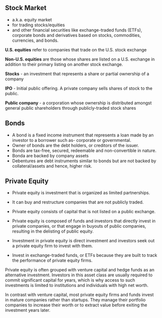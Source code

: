 Stock Market
---
- a.k.a. equity market
- for trading stocks/equities
- and other financial securities like exchange-traded funds (ETFs), corporate bonds and derivatives based on stocks, commodities, currencies, and bonds.

**U.S. equities** refer to companies that trade on the U.S. stock exchange

**Non-U.S. equities** are those whose shares are listed on a U.S. exchange in addition to their primary listing on another stock exchange.

**Stocks** - an investment that represents a share or partial ownership of a company

**IPO** - Initial public offering. A private company sells shares of stock to the public.

**Public company** - a corporation whose ownership is distributed amongst general public shareholders through publicly-traded stock shares

Bonds
---

- A bond is a fixed income instrument that represents a loan made by an investor to a borrower such as- corporate or governmental.
- Owner of bonds are the debt holders, or creditors of the issuer.
- Bonds are tax-free, secured, redeemable and non-convertible in nature.
- Bonda are backed by company assets
- Debentures are debt instruments similar to bonds but are not backed by collateral/assets and hence, higher risk.


Private Equity
---

- Private equity is investment that is organized as limited partnerships.
- It can buy and restructure companies that are not publicly traded.
- Private equity consists of capital that is not listed on a public exchange.
- Private equity is composed of funds and investors that directly invest in private companies, or that engage in buyouts of public companies, resulting in the delisting of public equity.

- Investment in private equity is direct investment and investors seek out a private equity firm to invest with them.
- Invest in exchange-traded funds, or ETFs because they are built to track the performance of private equity firms.

Private equity is often grouped with venture capital and hedge funds as an alternative investment.
Investors in this asset class are usually required to commit significant capital for years,
which is why access to such investments is limited to institutions and individuals with high net worth.

In contrast with venture capital, most private equity firms and funds invest in mature companies rather than startups. They manage their portfolio companies to increase their worth or to extract value before exiting the investment years later.